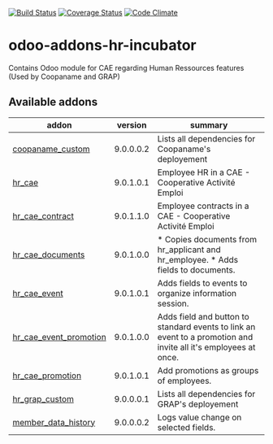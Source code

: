 [![Build Status](https://travis-ci.org/odoo-cae/odoo-addons-hr-incubator.svg?branch=9.0)](https://travis-ci.org/odoo-cae/odoo-addons-hr-incubator?branch=9.0)
[![Coverage Status](https://coveralls.io/repos/github/odoo-cae/odoo-addons-hr-incubator/badge.svg?branch=9.0)](https://coveralls.io/github/odoo-cae/odoo-addons-hr-incubator?branch=9.0)
[![Code Climate](https://codeclimate.com/github/odoo-cae/odoo-addons-hr-incubator/badges/gpa.svg)](https://codeclimate.com/github/odoo-cae/odoo-addons-hr-incubator)



# odoo-addons-hr-incubator

Contains Odoo module for CAE regarding Human Ressources features (Used by Coopaname and GRAP)

[//]: # (addons)

Available addons
----------------
addon | version | summary
--- | --- | ---
[coopaname_custom](coopaname_custom/) | 9.0.0.0.2 | Lists all dependencies for Coopaname's deployement
[hr_cae](hr_cae/) | 9.0.1.0.1 | Employee HR in a CAE - Cooperative Activité Emploi
[hr_cae_contract](hr_cae_contract/) | 9.0.1.1.0 | Employee contracts in a CAE - Cooperative Activité Emploi
[hr_cae_documents](hr_cae_documents/) | 9.0.1.0.0 | * Copies documents from hr_applicant and hr_employee. * Adds fields to documents.
[hr_cae_event](hr_cae_event/) | 9.0.1.0.1 | Adds fields to events to organize information session.
[hr_cae_event_promotion](hr_cae_event_promotion/) | 9.0.1.0.0 | Adds field and button to standard events to link an event to a promotion and invite all it's employees at once.
[hr_cae_promotion](hr_cae_promotion/) | 9.0.1.0.1 | Add promotions as groups of employees.
[hr_grap_custom](hr_grap_custom/) | 9.0.0.0.1 | Lists all dependencies for GRAP's deployement
[member_data_history](member_data_history/) | 9.0.0.0.2 | Logs value change on selected fields.

[//]: # (end addons)
